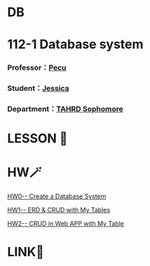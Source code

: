 # DB

# 112-1 Database system
### Professor：[Pecu](https://github.com/pecu) 
### Student：[Jessica](https://github.com/Jessica936/Jessica936)
### Department：[TAHRD Sophomore](https://www.tahrd.ntnu.edu.tw/)


# LESSON 📑
# HW🪄 
[HW0-- Create a Database System](https://reccloud.com/tw/u/hrs9dpv)

[HW1-- ERD & CRUD with My Tables](https://youtu.be/nGiRSK3_sCI)

[HW2-- CRUD in Web APP with My Table](https://youtu.be/hRQNQLgr38o)
# LINK🔗

